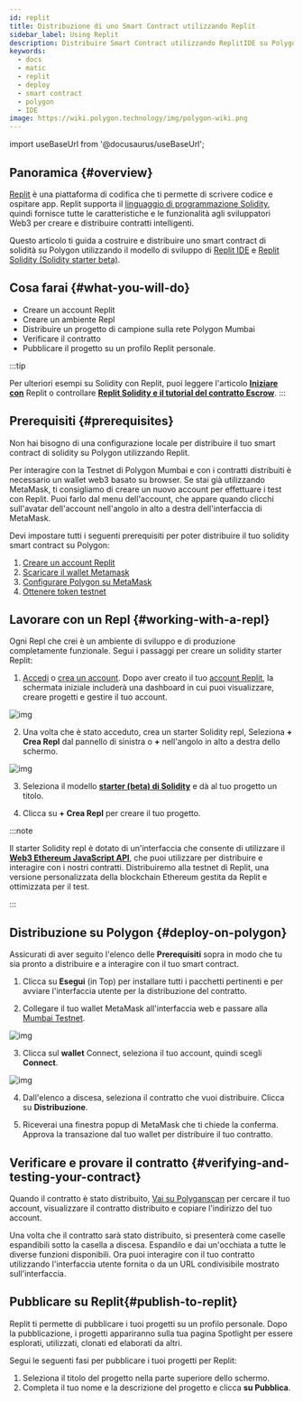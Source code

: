 ```yaml
---
id: replit
title: Distribuzione di uno Smart Contract utilizzando Replit
sidebar_label: Using Replit
description: Distribuire Smart Contract utilizzando ReplitIDE su Polygon
keywords:
  - docs
  - matic
  - replit
  - deploy
  - smart contract
  - polygon
  - IDE
image: https://wiki.polygon.technology/img/polygon-wiki.png
---
```


import useBaseUrl from '@docusaurus/useBaseUrl';

## Panoramica {#overview}

[Replit](https://docs.replit.com/tutorials/01-introduction-to-the-repl-it-ide) è una piattaforma di codifica che ti permette di scrivere codice e ospitare app. Replit supporta il [linguaggio di programmazione Solidity](https://replit.com/@replit/Solidity-starter-beta?v=1), quindi fornisce tutte le caratteristiche e le funzionalità agli sviluppatori Web3 per creare e distribuire contratti intelligenti.

Questo articolo ti guida a costruire e distribuire uno smart contract di solidità su Polygon utilizzando il modello di sviluppo di [Replit IDE](https://replit.com/signup) e [Replit Solidity (Solidity starter beta)](https://replit.com/@replit/Solidity-starter-beta?v=1).

## Cosa farai {#what-you-will-do}

- Creare un account Replit
- Creare un ambiente Repl
- Distribuire un progetto di campione sulla rete Polygon Mumbai
- Verificare il contratto
- Pubblicare il progetto su un profilo Replit personale.

:::tip

Per ulteriori esempi su Solidity con Replit, puoi leggere l'articolo <ins>**[Iniziare con](https://blog.replit.com/solidity)**</ins> Replit o controllare <ins>**[Replit Solidity e il tutorial del contratto Escrow](https://docs.replit.com/tutorials/33-escrow-contract-with-solidity)**</ins>.
:::

## Prerequisiti {#prerequisites}

Non hai bisogno di una configurazione locale per distribuire il tuo smart contract di solidity su Polygon utilizzando Replit.

Per interagire con la Testnet di Polygon Mumbai e con i contratti distribuiti è necessario un wallet web3 basato su browser. Se stai già utilizzando MetaMask, ti consigliamo di creare un nuovo account per effettuare i test con Replit. Puoi farlo dal menu dell'account, che appare quando clicchi sull'avatar dell'account nell'angolo in alto a destra dell'interfaccia di MetaMask.

Devi impostare tutti i seguenti prerequisiti per poter distribuire il tuo solidity smart contract su Polygon:

1. [Creare un account Replit](https://replit.com/signup)
2. [Scaricare il wallet Metamask](/docs/develop/metamask/hello)
3. [Configurare Polygon su MetaMask](/docs/develop/metamask/config-polygon-on-metamask)
4. [Ottenere token testnet](https://faucet.polygon.technology)

## Lavorare con un Repl {#working-with-a-repl}

Ogni Repl che crei è un ambiente di sviluppo e di produzione completamente funzionale. Segui i passaggi per creare un solidity starter Replit:

1. [Accedi](https://replit.com/login) o [crea un account](https://replit.com/signup). Dopo aver creato il tuo [account Replit](https://docs.replit.com/tutorials/01-introduction-to-the-repl-it-ide), la schermata iniziale includerà una dashboard in cui puoi visualizzare, creare progetti e gestire il tuo account.

![img](/img/replit/dashboard.png)

2. Una volta che è stato acceduto, crea un starter Solidity repl, Seleziona **+ Crea Repl** dal pannello di sinistra o **+** nell'angolo in alto a destra dello schermo.

![img](/img/replit/solidity.png)

3. Seleziona il modello [**starter (beta) di Solidity**](https://replit.com/@replit/Solidity-starter-beta?v=1) e dà al tuo progetto un titolo.

4. Clicca su **+ Crea Repl** per creare il tuo progetto.

:::note

Il starter Solidity repl è dotato di un'interfaccia che consente di utilizzare il <ins>**[Web3 Ethereum JavaScript API](https://web3js.readthedocs.io/en/v1.5.2/)**</ins>, che puoi utilizzare per distribuire e interagire con i nostri contratti. Distribuiremo alla testnet di Replit, una versione personalizzata della blockchain Ethereum gestita da Replit e ottimizzata per il test.

:::

## Distribuzione su Polygon {#deploy-on-polygon}

Assicurati di aver seguito l'elenco delle **Prerequisiti** sopra in modo che tu sia pronto a distribuire e a interagire con il tuo smart contract.

1. Clicca su **Esegui** (in Top) per installare tutti i pacchetti pertinenti e per avviare l'interfaccia utente per la distribuzione del contratto.

2. Collegare il tuo wallet MetaMask all'interfaccia web e passare alla [Mumbai Testnet](docs/develop/metamask/config-polygon-on-metamask).

![img](/img/replit/connect.png)

3. Clicca sul **wallet** Connect, seleziona il tuo account, quindi scegli **Connect**.

![img](/img/replit/deploy-list.png)

4. Dall'elenco a discesa, seleziona il contratto che vuoi distribuire. Clicca su **Distribuzione**.

5. Riceverai una finestra popup di MetaMask che ti chiede la conferma. Approva la transazione dal tuo wallet per distribuire il tuo contratto.

## Verificare e provare il contratto {#verifying-and-testing-your-contract}

Quando il contratto è stato distribuito, [Vai su Polyganscan](https://mumbai.polygonscan.com/) per cercare il tuo account, visualizzare il contratto distribuito e copiare l'indirizzo del tuo account.

Una volta che il contratto sarà stato distribuito, si presenterà come caselle espandibili sotto la casella a discesa. Espandilo e dai un'occhiata a tutte le diverse funzioni disponibili. Ora puoi interagire con il tuo contratto utilizzando l'interfaccia utente fornita o da un URL condivisibile mostrato sull'interfaccia.

## Pubblicare su Replit​ {#publish-to-replit}

Replit ti permette di pubblicare i tuoi progetti su un profilo personale. Dopo la pubblicazione, i progetti appariranno sulla tua pagina Spotlight per essere esplorati, utilizzati, clonati ed elaborati da altri.

Segui le seguenti fasi per pubblicare i tuoi progetti per Replit:

1. Seleziona il titolo del progetto nella parte superiore dello schermo.
2. Completa il tuo nome e la descrizione del progetto e clicca **su Pubblica**.
